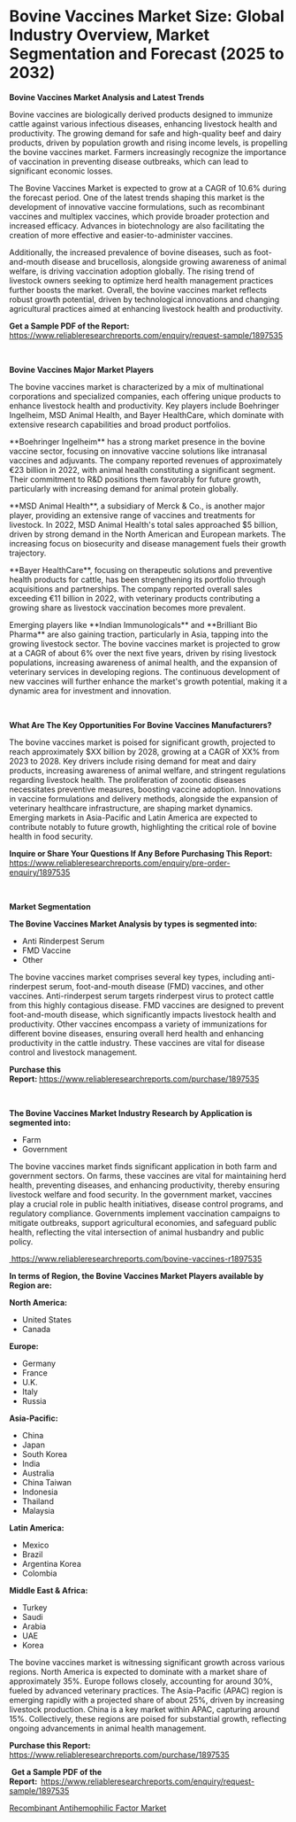 <p><h1>Bovine Vaccines Market Size: Global Industry Overview, Market Segmentation and Forecast (2025 to 2032)</h1></p><p><strong>Bovine Vaccines Market Analysis and Latest Trends</strong></p>
<p><p>Bovine vaccines are biologically derived products designed to immunize cattle against various infectious diseases, enhancing livestock health and productivity. The growing demand for safe and high-quality beef and dairy products, driven by population growth and rising income levels, is propelling the bovine vaccines market. Farmers increasingly recognize the importance of vaccination in preventing disease outbreaks, which can lead to significant economic losses.</p><p>The Bovine Vaccines Market is expected to grow at a CAGR of 10.6% during the forecast period. One of the latest trends shaping this market is the development of innovative vaccine formulations, such as recombinant vaccines and multiplex vaccines, which provide broader protection and increased efficacy. Advances in biotechnology are also facilitating the creation of more effective and easier-to-administer vaccines.</p><p>Additionally, the increased prevalence of bovine diseases, such as foot-and-mouth disease and brucellosis, alongside growing awareness of animal welfare, is driving vaccination adoption globally. The rising trend of livestock owners seeking to optimize herd health management practices further boosts the market. Overall, the bovine vaccines market reflects robust growth potential, driven by technological innovations and changing agricultural practices aimed at enhancing livestock health and productivity.</p></p>
<p><strong>Get a Sample PDF of the Report:&nbsp;</strong> <a href="https://www.reliableresearchreports.com/enquiry/request-sample/1897535?utm_campaign=2954&utm_medium=2&utm_source=Github&utm_content=ia&utm_term=08032025&utm_id=bovine-vaccines">https://www.reliableresearchreports.com/enquiry/request-sample/1897535</a></p>
<p>&nbsp;</p>
<p><strong>Bovine Vaccines Major Market Players</strong></p>
<p><p>The bovine vaccines market is characterized by a mix of multinational corporations and specialized companies, each offering unique products to enhance livestock health and productivity. Key players include Boehringer Ingelheim, MSD Animal Health, and Bayer HealthCare, which dominate with extensive research capabilities and broad product portfolios.</p><p>**Boehringer Ingelheim** has a strong market presence in the bovine vaccine sector, focusing on innovative vaccine solutions like intranasal vaccines and adjuvants. The company reported revenues of approximately €23 billion in 2022, with animal health constituting a significant segment. Their commitment to R&D positions them favorably for future growth, particularly with increasing demand for animal protein globally.</p><p>**MSD Animal Health**, a subsidiary of Merck & Co., is another major player, providing an extensive range of vaccines and treatments for livestock. In 2022, MSD Animal Health's total sales approached $5 billion, driven by strong demand in the North American and European markets. The increasing focus on biosecurity and disease management fuels their growth trajectory.</p><p>**Bayer HealthCare**, focusing on therapeutic solutions and preventive health products for cattle, has been strengthening its portfolio through acquisitions and partnerships. The company reported overall sales exceeding €11 billion in 2022, with veterinary products contributing a growing share as livestock vaccination becomes more prevalent.</p><p>Emerging players like **Indian Immunologicals** and **Brilliant Bio Pharma** are also gaining traction, particularly in Asia, tapping into the growing livestock sector. The bovine vaccines market is projected to grow at a CAGR of about 6% over the next five years, driven by rising livestock populations, increasing awareness of animal health, and the expansion of veterinary services in developing regions. The continuous development of new vaccines will further enhance the market's growth potential, making it a dynamic area for investment and innovation.</p></p>
<p>&nbsp;</p>
<p><strong>What Are The Key Opportunities For Bovine Vaccines Manufacturers?</strong></p>
<p><p>The bovine vaccines market is poised for significant growth, projected to reach approximately $XX billion by 2028, growing at a CAGR of XX% from 2023 to 2028. Key drivers include rising demand for meat and dairy products, increasing awareness of animal welfare, and stringent regulations regarding livestock health. The proliferation of zoonotic diseases necessitates preventive measures, boosting vaccine adoption. Innovations in vaccine formulations and delivery methods, alongside the expansion of veterinary healthcare infrastructure, are shaping market dynamics. Emerging markets in Asia-Pacific and Latin America are expected to contribute notably to future growth, highlighting the critical role of bovine health in food security.</p></p>
<p><strong>Inquire or Share Your Questions If Any Before Purchasing This Report:</strong> <a href="https://www.reliableresearchreports.com/enquiry/pre-order-enquiry/1897535?utm_campaign=2954&utm_medium=2&utm_source=Github&utm_content=ia&utm_term=08032025&utm_id=bovine-vaccines">https://www.reliableresearchreports.com/enquiry/pre-order-enquiry/1897535</a></p>
<p>&nbsp;</p>
<p><strong>Market Segmentation</strong></p>
<p><strong>The Bovine Vaccines Market Analysis by types is segmented into:</strong></p>
<p><ul><li>Anti Rinderpest Serum</li><li>FMD Vaccine</li><li>Other</li></ul></p>
<p><p>The bovine vaccines market comprises several key types, including anti-rinderpest serum, foot-and-mouth disease (FMD) vaccines, and other vaccines. Anti-rinderpest serum targets rinderpest virus to protect cattle from this highly contagious disease. FMD vaccines are designed to prevent foot-and-mouth disease, which significantly impacts livestock health and productivity. Other vaccines encompass a variety of immunizations for different bovine diseases, ensuring overall herd health and enhancing productivity in the cattle industry. These vaccines are vital for disease control and livestock management.</p></p>
<p><strong>Purchase this Report:&nbsp;</strong><a href="https://www.reliableresearchreports.com/purchase/1897535?utm_campaign=2954&utm_medium=2&utm_source=Github&utm_content=ia&utm_term=08032025&utm_id=bovine-vaccines">https://www.reliableresearchreports.com/purchase/1897535</a></p>
<p>&nbsp;</p>
<p><strong>The Bovine Vaccines Market Industry Research by Application is segmented into:</strong></p>
<p><ul><li>Farm</li><li>Government</li></ul></p>
<p><p>The bovine vaccines market finds significant application in both farm and government sectors. On farms, these vaccines are vital for maintaining herd health, preventing diseases, and enhancing productivity, thereby ensuring livestock welfare and food security. In the government market, vaccines play a crucial role in public health initiatives, disease control programs, and regulatory compliance. Governments implement vaccination campaigns to mitigate outbreaks, support agricultural economies, and safeguard public health, reflecting the vital intersection of animal husbandry and public policy.</p></p>
<p><a href="https://www.reliableresearchreports.com/bovine-vaccines-r1897535?utm_campaign=2954&utm_medium=2&utm_source=Github&utm_content=ia&utm_term=08032025&utm_id=bovine-vaccines">&nbsp;https://www.reliableresearchreports.com/bovine-vaccines-r1897535</a></p>
<p><strong>In terms of Region, the Bovine Vaccines Market Players available by Region are:</strong></p>
<p>
    <p> <strong> North America: </strong>
        <ul>
            <li>United States</li>
            <li>Canada</li>
        </ul>
        </p> 
    <p> <strong> Europe: </strong>
        <ul>
            <li>Germany</li>
            <li>France</li>
            <li>U.K.</li>
            <li>Italy</li>
            <li>Russia</li>
        </ul>
        </p> 
    <p> <strong> Asia-Pacific: </strong>
        <ul>
            <li>China</li>
            <li>Japan</li>
            <li>South Korea</li>
            <li>India</li>
            <li>Australia</li>
            <li>China Taiwan</li>
            <li>Indonesia</li>
            <li>Thailand</li>
            <li>Malaysia</li>
        </ul>
        </p> 
    <p> <strong> Latin America: </strong>
        <ul>
            <li>Mexico</li>
            <li>Brazil</li>
            <li>Argentina Korea</li>
            <li>Colombia</li>
        </ul>
        </p> 
    <p> <strong> Middle East & Africa: </strong>
        <ul>
            <li>Turkey</li>
            <li>Saudi</li>
            <li>Arabia</li>
            <li>UAE</li>
            <li>Korea</li>
        </ul>
    </p>
    </p>
<p><p>The bovine vaccines market is witnessing significant growth across various regions. North America is expected to dominate with a market share of approximately 35%. Europe follows closely, accounting for around 30%, fueled by advanced veterinary practices. The Asia-Pacific (APAC) region is emerging rapidly with a projected share of about 25%, driven by increasing livestock production. China is a key market within APAC, capturing around 15%. Collectively, these regions are poised for substantial growth, reflecting ongoing advancements in animal health management.</p></p>
<p><strong>Purchase this Report: </strong><a href="https://www.reliableresearchreports.com/purchase/1897535?utm_campaign=2954&utm_medium=2&utm_source=Github&utm_content=ia&utm_term=08032025&utm_id=bovine-vaccines">https://www.reliableresearchreports.com/purchase/1897535</a></p>
<p>&nbsp;<strong>Get a Sample PDF of the Report:&nbsp;&nbsp;</strong><a href="https://www.reliableresearchreports.com/enquiry/request-sample/1897535?utm_campaign=2954&utm_medium=2&utm_source=Github&utm_content=ia&utm_term=08032025&utm_id=bovine-vaccines">https://www.reliableresearchreports.com/enquiry/request-sample/1897535</a></p>
<p><strong></strong></p>
<p><p><a href="https://github.com/dailyspunj47/Market-Research-Report-List-1/blob/main/recombinant-antihemophilic-factor-market.md?utm_campaign=2954&utm_medium=2&utm_source=Github&utm_content=ia&utm_term=08032025&utm_id=bovine-vaccines">Recombinant Antihemophilic Factor Market</a></p></p>
